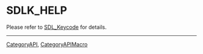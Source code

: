 # SDLK_HELP

Please refer to [SDL_Keycode](SDL_Keycode) for details.

----
[CategoryAPI](CategoryAPI), [CategoryAPIMacro](CategoryAPIMacro)

